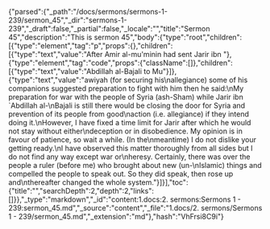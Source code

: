{"parsed":{"_path":"/docs/sermons/sermons-1-239/sermon_45","_dir":"sermons-1-239","_draft":false,"_partial":false,"_locale":"","title":"Sermon 45","description":"This is sermon 45","body":{"type":"root","children":[{"type":"element","tag":"p","props":{},"children":[{"type":"text","value":"After Amir al-mu'minin had sent Jarir ibn "},{"type":"element","tag":"code","props":{"className":[]},"children":[{"type":"text","value":"Abdillah al-Bajali to Mu"}]},{"type":"text","value":"awiyah (for securing his\nallegiance) some of his companions suggested preparation to fight with him then he said:\nMy preparation for war with the people of Syria (ash-Sham) while Jarir ibn `Abdillah al-\nBajali is still there would be closing the door for Syria and prevention of its people from good\naction (i.e. allegiance) if they intend doing it.\nHowever, I have fixed a time limit for Jarir after which he would not stay without either\ndeception or in disobedience. My opinion is in favour of patience, so wait a while. (In the\nmeantime) I do not dislike your getting ready.\nI have observed this matter thoroughly from all sides but I do not find any way except war or\nheresy. Certainly, there was over the people a ruler (before me) who brought about new (un-\nIslamic) things and compelled the people to speak out. So they did speak, then rose up and\nthereafter changed the whole system."}]}],"toc":{"title":"","searchDepth":2,"depth":2,"links":[]}},"_type":"markdown","_id":"content:1.docs:2. sermons:Sermons 1 - 239:sermon_45.md","_source":"content","_file":"1.docs/2. sermons/Sermons 1 - 239/sermon_45.md","_extension":"md"},"hash":"VhFrsi8C9i"}